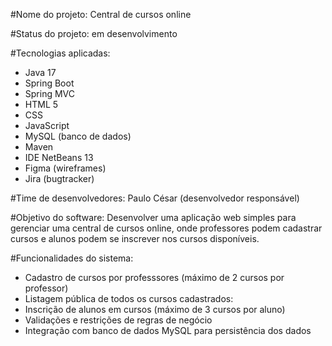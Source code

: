 #Nome do projeto:
Central de cursos online

#Status do projeto:
em desenvolvimento

#Tecnologias aplicadas:
- Java 17
- Spring Boot
- Spring MVC
- HTML 5
- CSS
- JavaScript
- MySQL (banco de dados)
- Maven
- IDE NetBeans 13
- Figma (wireframes)
- Jira (bugtracker)

#Time de desenvolvedores:
Paulo César (desenvolvedor responsável)

#Objetivo do software:
Desenvolver uma aplicação web simples para gerenciar uma central de cursos online, onde professores podem cadastrar cursos e alunos podem se inscrever nos cursos disponíveis.

#Funcionalidades do sistema:
- Cadastro de cursos por professsores (máximo de 2 cursos por professor)
- Listagem pública de todos os cursos cadastrados:
- Inscrição de alunos em cursos (máximo de 3 cursos por aluno)
- Validações e restrições de regras de negócio
- Integração com banco de dados MySQL para persistência dos dados
